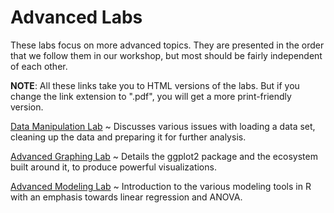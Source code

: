 # Advanced Labs

These labs focus on more advanced topics. They are presented in the order that we follow them in our workshop, but most should be fairly independent of each other.

**NOTE**: All these links take you to HTML versions of the labs. But if you change the link extension to ".pdf", you will get a more print-friendly version.

[Data Manipulation Lab](LabIntroDataCleanup)
  ~ Discusses various issues with loading a data set, cleaning up the data and preparing it for further analysis.

[Advanced Graphing Lab](LabIntroGgplot.md)
  ~ Details the ggplot2 package and the ecosystem built around it, to produce powerful visualizations.

[Advanced Modeling Lab](LabANOVAOverall.md)
  ~ Introduction to the various modeling tools in R with an emphasis towards linear regression and ANOVA.
